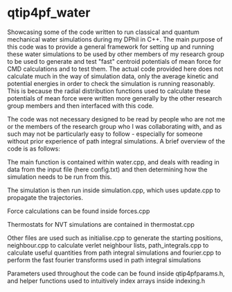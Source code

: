 # qtip4pf_water
Showcasing some of the code written to run classical and quantum mechanical water simulations during my DPhil in C++.
The main purpose of this code was to provide a general framework for setting up and running these water simulations to be used by other members of my research group to be used to generate and test "fast" centroid potentials of mean force for CMD calculations and to test them.
The actual code provided here does not calculate much in the way of simulation data, only the average kinetic and potential energies in order to check the simulation is running reasonably.
This is because the radial distribution functions used to calculate these potentials of mean force were written more generally by the other research group members and then interfaced with this code.

The code was not necessary designed to be read by people who are not me or the members of the research group who I was collaborating with, and as such may not be particularly easy to follow - especially for someone without prior experience of path integral simulations.
A brief overview of the code is as follows:

The main function is contained within water.cpp, and deals with reading in data from the input file (here config.txt) and then determining how the simulation needs to be run from this.

The simulation is then run inside simulation.cpp, which uses update.cpp to propagate the trajectories.

Force calculations can be found inside forces.cpp

Thermostats for NVT simulations are contained in thermostat.cpp

Other files are used such as initialise.cpp to generate the starting positions, neighbour.cpp to calculate verlet neighbour lists, path_integrals.cpp to calculate useful quantities from path integral simulations and fourier.cpp to perform the fast fourier transforms used in path integral simulations

Parameters used throughout the code can be found inside qtip4pfparams.h, and helper functions used to intuitively index arrays inside indexing.h

